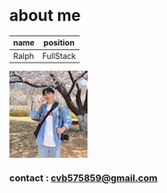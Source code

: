 # about me

| name  | position      |
| ----- | --------- |
| Ralph | FullStack |

<img src="../sumin.jpg" alt="이수민" width="140" />

### contact : cvb575859@gmail.com
